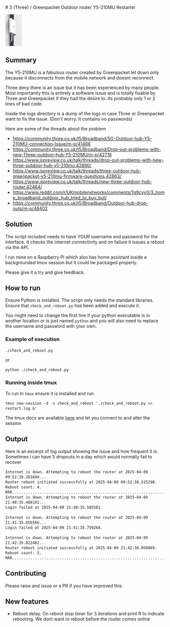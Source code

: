 # 3 (Three) / Greenpacket Outdoor router Y5-210MU Restarter 

<img src="images/Y5-210MU.png" alt="Alternative text" style="height: 100px;">

## Summary

The Y5-210MU is a fabulous router created by Greenpacket let down only because it disconnects from the mobile network and doesnt reconnect.

Three deny there is an issue but it has been experienced by many people. Most importantly this is entirely a software issue and is totally fixable by Three and Greenpacket if they had the desire to. Its probably only 1 or 2 lines of bad code.

Inside the logs directory is a dump of the logs in case Three or Greenpacket want to fix the issue. (Don't worry. It contains no passwords)

Here are some of the threads about the problem 

   * https://community.three.co.uk/t5/Broadband/5G-Outdoor-hub-Y5-210MU-connection-Issue/m-p/41466
   * https://community.three.co.uk/t5/Broadband/Drop-out-problems-with-new-Three-outdoor-hub-Y5-210MU/m-p/42718
   * https://www.ispreview.co.uk/talk/threads/drop-out-problems-with-new-three-outdoor-hub-y5-210mu.42890/
   * https://www.ispreview.co.uk/talk/threads/three-outdoor-hub-greenpacket-y5-210mu-firmware-questions.42863/
   * https://www.ispreview.co.uk/talk/threads/new-three-outdoor-hub-router.42464/
   * https://www.reddit.com/r/UKmobilenetworks/comments/1g9cvy0/3_home_broadband_outdoor_hub_tried_to_buy_but/
   * https://community.three.co.uk/t5/Broadband/Outdoor-hub-drop-outs/m-p/48402


## Solution

The script included needs to have YOUR username and password for the interface. It checks the internet connectivity and on failure it issues a reboot via the API.

I run mine on a Raspberry Pi which also has home assistant inside a backgrounded tmux session but it could be packaged properly.

Please give it a try and give feedback.

## How to run

Ensure Python is installed. The script only needs the standard libraries. Ensure that `check_and_reboot.py` has been added and execute it.

You might need to change the first line if your python executable is in another location or is just named `python` and you will also need to replace the username and password with your own.


### Example of execution

```
./check_and_reboot.py
```

or 

```
python ./check_and_reboot.py
```

### Running inside tmux

To run in `tmux` ensure it is installed and run

```
tmux new-session -d -s check_and_reboot './check_and_reboot.py >> restart.log &'
```

The tmux docs are available [here](https://github.com/tmux/tmux/wiki) and let you connect to and alter the session

## Output

Here is an excerpt of log output showing the issue and how frequent it is. Sometimes i can have 5 dropouts in a day which would normally fail to recover

```
Internet is down. Attempting to reboot the router at 2025-04-09 09:52:38.281694...
Router reboot initiated successfully at 2025-04-09 09:52:38.515298. Reboot count: 4.
RRR...............................................................................................................................................................................................................................................................................................................................................................................................................................................................................................................................................................................................................................................................................................................................
Internet is down. Attempting to reboot the router at 2025-04-09 21:40:35.488191...
Login failed at 2025-04-09 21:40:35.585581.

Internet is down. Attempting to reboot the router at 2025-04-09 21:41:35.656566...
Login failed at 2025-04-09 21:41:35.759268.

Internet is down. Attempting to reboot the router at 2025-04-09 21:42:35.822482...
Router reboot initiated successfully at 2025-04-09 21:42:36.050869. Reboot count: 5.
RRR..................................................................................................................................................................................................................................................................................................................................................................................................................................................................................................................................................................................................................................................................................................................................................................................
```

## Contributing

Please raise and issue or a PR if you have improved this.

## New features

   * Reboot delay. On reboot stop timer for 3 iterations and print R to indicate rebooting. We dont want to reboot before the router comes online
